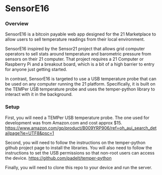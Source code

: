 # SensorE16

### Overview
SensorE16 is a bitcoin payable web app designed for the 21 Marketplace to allow users to sell temperature readings from their local environment.  

SensorE16 inspired by the Sensor21 project that allows grid computer operators to sell stats around temperature and barometric pressure from
sensors on their 21 computer.  That project requires a 21 Computer or Raspberry Pi and a breakout board, which is a bit of a high barrier to
entry for anyone just getting started.

In contrast, SensorE16 is targeted to use a USB temperature probe that can be used on any computer running the 21 platform.  Specifically,
it is built on the TEMPer USB temperature probe and uses the temper-python library to interact with it in the background.

### Setup

First, you will need a TEMPer USB temperature probe.  The one used for development was from Amazon.com and cost approx $15.  https://www.amazon.com/gp/product/B009YRP906/ref=oh_aui_search_detailpage?ie=UTF8&psc=1

Second, you will need to follow the instructions on the temper-python github project page to install the libraries.  You will also need to
follow the instructions to set the USB permissions so that non-root users can access the device.
https://github.com/padelt/temper-python

Finally, you will need to clone this repo to your device and run the server.
